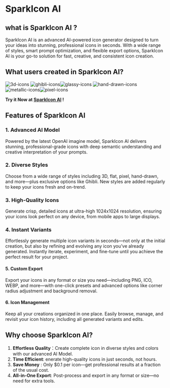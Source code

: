 # SparkIcon AI

## what is SparkIcon AI ?
SparkIcon AI is an advanced AI-powered icon generator designed to turn your ideas into stunning, professional icons in seconds. With a wide range of styles, smart prompt optimization, and flexible export options, SparkIcon AI is your go-to solution for fast, creative, and consistent icon creation.

## What users created in SparkIcon AI?
![3d-icons](https://icons.sparkiconai.com/3d-icons-1.png) ![ghibli-icons](https://icons.sparkiconai.com/7349a10e1a7bd31f79d3332ff3fa9985_1_1753110184_8529.png)![glassy-icons](https://icons.sparkiconai.com/glassy-icons-3.png)
![hand-drawn-icons](https://icons.sparkiconai.com/hand-drawn-icons-2.png) ![metallic-icons](https://icons.sparkiconai.com/metallic-icons-3.png)![pixel-icons](https://icons.sparkiconai.com/pixel-icons-3.png)

**Try it Now at [SparkIcon AI](https://sparkiconai.com) !**

## Features of SparkIcon AI
### 1. Advanced AI Model
Powered by the latest OpenAI imagine model, SparkIcon AI delivers stunning, professional-grade icons with deep semantic understanding and creative interpretation of your prompts.

### 2. Diverse Styles
Choose from a wide range of styles including 3D, flat, pixel, hand-drawn, and more—plus exclusive options like Ghibli. New styles are added regularly to keep your icons fresh and on-trend.

### 3. High-Quality Icons
Generate crisp, detailed icons at ultra-high 1024x1024 resolution, ensuring your icons look perfect on any device, from mobile apps to large displays.

### 4. Instant Variants
Effortlessly generate multiple icon variants in seconds—not only at the initial creation, but also by refining and evolving any icon you’ve already generated. Instantly iterate, experiment, and fine-tune until you achieve the perfect result for your project.

#### 5. Custom Export
Export your icons in any format or size you need—including PNG, ICO, WEBP, and more—with one-click presets and advanced options like corner radius adjustment and background removal.

#### 6. Icon Management
Keep all your creations organized in one place. Easily browse, manage, and revisit your icon history, including all generated variants and edits.

## Why choose SparkIcon AI?
1. **Effortless Quality**：Create complete icon in diverse styles and colors with our advanced AI Model. 
2. **Time Efficient**: enerate high-quality icons in just seconds, not hours.
3. **Save Money** : Only $0.1 per icon—get professional results at a fraction of the usual cost.
4. **All-in-One Export**: Post-process and export in any format or size—no need for extra tools.

